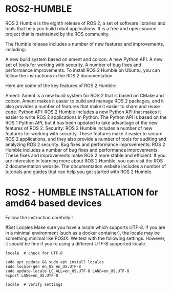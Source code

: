 # ROS2-HUMBLE
ROS 2 Humble is the eighth release of ROS 2, a set of software libraries and tools that help you build robot applications. It is a free and open-source project that is maintained by the ROS community.

The Humble release includes a number of new features and improvements, including:

A new build system based on ament and colcon.
A new Python API.
A new set of tools for working with security.
A number of bug fixes and performance improvements.
To install ROS 2 Humble on Ubuntu, you can follow the instructions in the ROS 2 documentation.

Here are some of the key features of ROS 2 Humble:

Ament: Ament is a new build system for ROS 2 that is based on CMake and colcon. Ament makes it easier to build and manage ROS 2 packages, and it also provides a number of features that make it easier to share and reuse code.
Python API: ROS 2 Humble includes a new Python API that makes it easier to write ROS 2 applications in Python. The Python API is based on the ROS 1 Python API, but it has been updated to take advantage of the new features of ROS 2.
Security: ROS 2 Humble includes a number of new features for working with security. These features make it easier to secure ROS 2 applications, and they also provide a number of tools for auditing and analyzing ROS 2 security.
Bug fixes and performance improvements: ROS 2 Humble includes a number of bug fixes and performance improvements. These fixes and improvements make ROS 2 more stable and efficient.
If you are interested in learning more about ROS 2 Humble, you can visit the ROS 2 documentation website. The documentation website includes a number of tutorials and guides that can help you get started with ROS 2 Humble.

# ROS2 - HUMBLE INSTALLATION for amd64 based devices
Follow the instruction carefully ! 

#Set Locales
Make sure you have a locale which supports UTF-8. If you are in a minimal environment (such as a docker container), the locale may be something minimal like POSIX. We test with the following settings. However, it should be fine if you’re using a different UTF-8 supported locale.

```
locale  # check for UTF-8

sudo apt update && sudo apt install locales
sudo locale-gen en_US en_US.UTF-8
sudo update-locale LC_ALL=en_US.UTF-8 LANG=en_US.UTF-8
export LANG=en_US.UTF-8

locale  # verify settings
```
